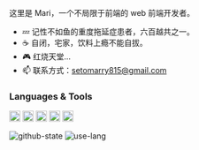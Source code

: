 这里是 Mari，一个不局限于前端的 web 前端开发者。

- 💤 记性不如鱼的重度拖延症患者，六百越共之一。
- ☕ 自闭，宅家，饮料上瘾不能自拔。
- 🎮 红烧天堂...
- 📫 联系方式：setomarry815@gmail.com

### Languages & Tools

<code><a href="https://www.typescriptlang.org/" target="_blank"><img height="20" src="https://www.typescriptlang.org/favicon-32x32.png" alt="typescript" /></a></code>
<code><a href="https://www.naiveui.com/zh-CN/os-theme" target="_blank"><img height="20" src="https://www.naiveui.com/assets/naivelogo-93278402.svg" alt="naive ui" /></a></code>
<code><a href="https://cn.vuejs.org/" target="_blank"><img height="20" src="https://camo.githubusercontent.com/c8f91d18976e27123643a926a2588b8d931a0292fd0b6532c3155379e8591629/68747470733a2f2f7675656a732e6f72672f696d616765732f6c6f676f2e706e67" alt="vue" /></a></code>
<code><a href="https://cn.vitejs.dev/" target="_blank"><img height="20" src="https://vitejs.dev/logo.svg" alt="vite" /></a></code>
<code><a href="https://nodejs.org/zh-cn" target="_blank"><img height="20" src="https://nodejs.org/static/images/favicons/favicon.png" alt="node" /></a></code>

![github-state](https://github-readme-stats.vercel.app/api?username=marrydream)
![use-lang](https://github-readme-stats.vercel.app/api/top-langs/?username=MarryDream&layout=compact)